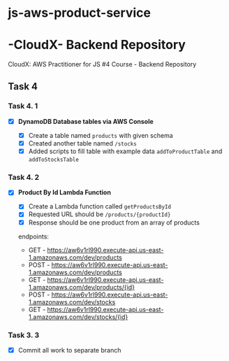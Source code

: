 # js-aws-product-service

# -CloudX- Backend Repository

CloudX: AWS Practitioner for JS #4 Course - Backend Repository

## **Task 4**

### **Task 4. 1**

- [x] **DynamoDB Database tables via AWS Console**

  - [x] Create a table named `products` with given schema
  - [x] Created another table named `/stocks`
  - [x] Added scripts to fill table with example data `addToProductTable` and `addToStocksTable`

### **Task 4. 2**

- [x] **Product By Id Lambda Function**

  - [x] Create a Lambda function called `getProductsById`
  - [x] Requested URL should be `/products/{productId}`
  - [x] Response should be one product from an array of products

  endpoints:

  - GET - https://aw6v1rl990.execute-api.us-east-1.amazonaws.com/dev/products
  - POST - https://aw6v1rl990.execute-api.us-east-1.amazonaws.com/dev/products
  - GET - https://aw6v1rl990.execute-api.us-east-1.amazonaws.com/dev/products/{id}
  - POST - https://aw6v1rl990.execute-api.us-east-1.amazonaws.com/dev/stocks
  - GET - https://aw6v1rl990.execute-api.us-east-1.amazonaws.com/dev/stocks/{id}

### **Task 3. 3**

- [x] Commit all work to separate branch
